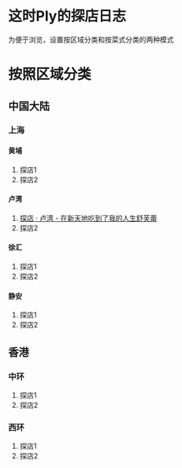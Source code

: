 # 这时Ply的探店日志

为便于浏览，设置按区域分类和按菜式分类的两种模式

# 按照区域分类
## 中国大陆
### 上海
#### 黄埔
1. 探店1
2. 探店2
#### 卢湾
1. [探店 · 卢湾 - 在新天地吃到了我的人生舒芙蕾](2025042001/W%20Coffee.md)
2. 探店2
#### 徐汇
1. 探店1
2. 探店2
#### 静安
1. 探店1
2. 探店2
## 香港
### 中环
1. 探店1
2. 探店2
### 西环
1. 探店1
2. 探店2

